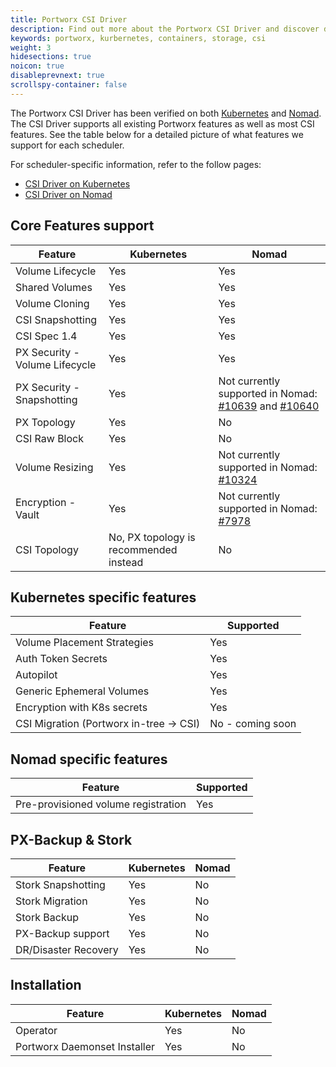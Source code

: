 ```yaml
---
title: Portworx CSI Driver
description: Find out more about the Portworx CSI Driver and discover documentation for the different container schedulers we support
keywords: portworx, kurbernetes, containers, storage, csi
weight: 3
hidesections: true
noicon: true
disableprevnext: true
scrollspy-container: false
---
```


The Portworx CSI Driver has been verified on both [Kubernetes](/portworx-install-with-kubernetes/storage-operations/csi/) and [Nomad](/install-with-other/nomad/). The CSI Driver supports all existing Portworx features as well as most CSI features. See the table below for a detailed picture of what features we support for each scheduler.

For scheduler-specific information, refer to the follow pages:

* [CSI Driver on Kubernetes](/portworx-install-with-kubernetes/storage-operations/csi/)
* [CSI Driver on Nomad](/install-with-other/nomad//)

## Core Features support
| **Feature**  | **Kubernetes** | **Nomad** |
|----------|------------|-------|
| Volume Lifecycle               | Yes                                    | Yes                                                                                                                                                         |
| Shared Volumes                 | Yes                                    | Yes                                                                                                                                                         |
| Volume Cloning                 | Yes                                    | Yes                                                                                                                                                         |
| CSI Snapshotting               | Yes                                    | Yes                                                                                                                                                         |
| CSI Spec 1.4                   | Yes                                    | Yes                                                                                                                                                         |
| PX Security - Volume Lifecycle | Yes                                    | Yes                                                                                                                                                         |
| PX Security - Snapshotting     | Yes                                    | Not currently supported in Nomad: [#10639](https://github.com/hashicorp/nomad/issues/10639) and [#10640](https://github.com/hashicorp/nomad/issues/10640) |
| PX Topology                    | Yes                                    | No                                                                                                                                       |
| CSI Raw Block                  | Yes                                    | No                                                                                                                                           |
| Volume Resizing                | Yes                                    | Not currently supported in Nomad: [#10324](https://github.com/hashicorp/nomad/issues/10324)                                                                |
| Encryption - Vault             | Yes                                    | Not currently supported in Nomad: [#7978](https://github.com/hashicorp/nomad/issues/7978)                                                                  |
| CSI Topology                   | No, PX topology is recommended instead | No                                                                                                                                                          |

## Kubernetes specific features

| **Feature**                         | **Supported**                                                              |
|-------------------------------------|----------------------------------------------------------------------------|
| Volume Placement Strategies             | Yes                                                                    |
| Auth Token Secrets                      | Yes                                                                    |
| Autopilot                               | Yes                                                                    |
| Generic Ephemeral Volumes               | Yes                                                                    |
| Encryption with K8s secrets             | Yes                                                                    |
| CSI Migration (Portworx in-tree -> CSI) | No - coming soon                                                       |

## Nomad specific features

| **Feature**                         | **Supported**                                                              |
|-------------------------------------|----------------------------------------------------------------------------|
| Pre-provisioned volume registration | Yes                                                                        |

## PX-Backup & Stork

| **Feature**                         | **Kubernetes**                                                              | **Nomad** |
|-------------------------------------|--------------------------------------------------|--------------------------------------|
| Stork Snapshotting   | Yes                                                     | No |
| Stork Migration      | Yes                                                     | No |
| Stork Backup         | Yes                                                     | No |
| PX-Backup support    | Yes                                                     | No |
| DR/Disaster Recovery | Yes                                                     | No |

## Installation

| **Feature**                         | **Kubernetes**                                                              | **Nomad** |
|-------------------------------------|--------------------------------------------------|--------------------------------------|
| Operator                     | Yes                                                     | No     |
| Portworx Daemonset Installer | Yes                                                     | No           |
